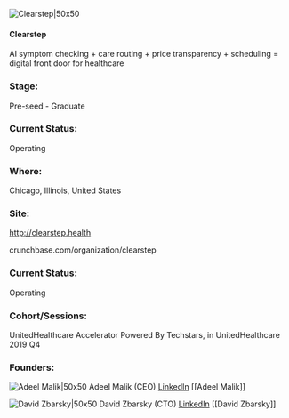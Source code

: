 

![Clearstep|50x50](https://apimg.techstars.com/connect/images/image_files/5dc060a434a60d5899000045/original/Group_2_%281%29.png)

#### Clearstep
AI symptom checking + care routing + price transparency + scheduling = digital front door for healthcare

### Stage: 
Pre-seed - Graduate 

### Current Status: 
Operating

### Where:
Chicago, Illinois, United States

### Site:
http://clearstep.health



crunchbase.com/organization/clearstep

### Current Status: 
Operating

### Cohort/Sessions: 
UnitedHealthcare Accelerator Powered By Techstars, in UnitedHealthcare 2019 Q4

### Founders: 

![Adeel Malik|50x50](http://s3.amazonaws.com/ts-accel-connect-uploads/images/image_files/5d77c3d034a60d6ee1000111/original/0.jpeg) Adeel Malik (CEO) [LinkedIn](https://linkedin.com/in/adeel-malik-3ba345ba) [[Adeel Malik]]

![David Zbarsky|50x50](https://apimg.techstars.com/connect/images/image_files/5dd6f5cba36c11500a000093/original/David_Zbarsky_CTO_Lytic.jpg) David Zbarsky (CTO) [LinkedIn](https://linkedin.com/in/david-zbarsky-74427983) [[David Zbarsky]]


